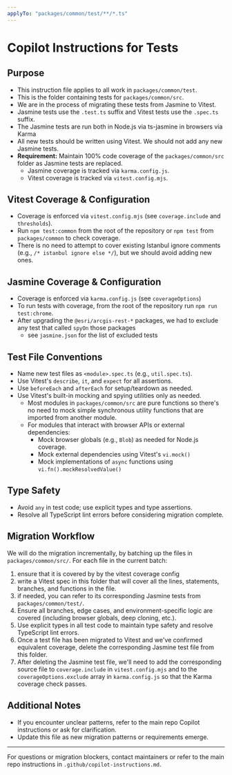 ```yaml
---
applyTo: "packages/common/test/**/*.ts"
---
```


# Copilot Instructions for Tests

## Purpose
- This instruction file applies to all work in `packages/common/test`.
- This is the folder containing tests for `packages/common/src`.
- We are in the process of migrating these tests from Jasmine to Vitest.
- Jasmine tests use the `.test.ts` suffix and Vitest tests use the `.spec.ts` suffix.
- The Jasmine tests are run both in Node.js via ts-jasmine in browsers via Karma
- All new tests should be written using Vitest. We should not add any new Jasmine tests.
- **Requirement:** Maintain 100% code coverage of the `packages/common/src` folder as Jasmine tests are replaced.
  - Jasmine coverage is tracked via `karma.config.js`.
  - Vitest coverage is tracked via `vitest.config.mjs`.

## Vitest Coverage & Configuration
- Coverage is enforced via `vitest.config.mjs` (see `coverage.include` and `thresholds`).
- Run `npm test:common` from the root of the repository or `npm test` from `packages/common` to check coverage.
- There is no need to attempt to cover existing Istanbul ignore comments (e.g., `/* istanbul ignore else */`), but we should avoid adding new ones.

## Jasmine Coverage & Configuration
- Coverage is enforced via `karma.config.js` (see `coverageOptions`)
- To run tests with coverage, from the root of the repository run `npm run test:chrome`.
- After upgrading the `@esri/arcgis-rest-*` packages, we had to exclude any test that called `spyOn` those packages
  - see `jasmine.json` for the list of excluded tests

## Test File Conventions
- Name new test files as `<module>.spec.ts` (e.g., `util.spec.ts`).
- Use Vitest's `describe`, `it`, and `expect` for all assertions.
- Use `beforeEach` and `afterEach` for setup/teardown as needed.
- Use Vitest's built-in mocking and spying utilities only as needed.
  - Most modules in `packages/common/src` are pure functions so there's no need to mock simple synchronous utility functions that are imported from another module.
  - For modules that interact with browser APIs or external dependencies:
    - Mock browser globals (e.g., `Blob`) as needed for Node.js coverage.
    - Mock external dependencies using Vitest's `vi.mock()`
    - Mock implementations of `async` functions using `vi.fn().mockResolvedValue()`

## Type Safety
- Avoid `any` in test code; use explicit types and type assertions.
- Resolve all TypeScript lint errors before considering migration complete.

## Migration Workflow
We will do the migration incrementally, by batching up the files in `packages/common/src/`. For each file in the current batch:
1. ensure that it is covered by by the vitest coverage config
2. write a Vitest spec in this folder that will cover all the lines, statements, branches, and functions in the file.
3. if needed, you can refer to its corresponding Jasmine tests from `packages/common/test/`.
4. Ensure all branches, edge cases, and environment-specific logic are covered (including browser globals, deep cloning, etc.).
5. Use explicit types in all test code to maintain type safety and resolve TypeScript lint errors.
6. Once a test file has been migrated to Vitest and we've confirmed equivalent coverage, delete the corresponding Jasmine test file from this folder.
7. After deleting the Jasmine test file, we'll need to add the corresponding source file to `coverage.include` in `vitest.config.mjs` and to the `coverageOptions.exclude` array in `karma.config.js` so that the Karma coverage check passes.

## Additional Notes
- If you encounter unclear patterns, refer to the main repo Copilot instructions or ask for clarification.
- Update this file as new migration patterns or requirements emerge.

---
For questions or migration blockers, contact maintainers or refer to the main repo instructions in `.github/copilot-instructions.md`.
